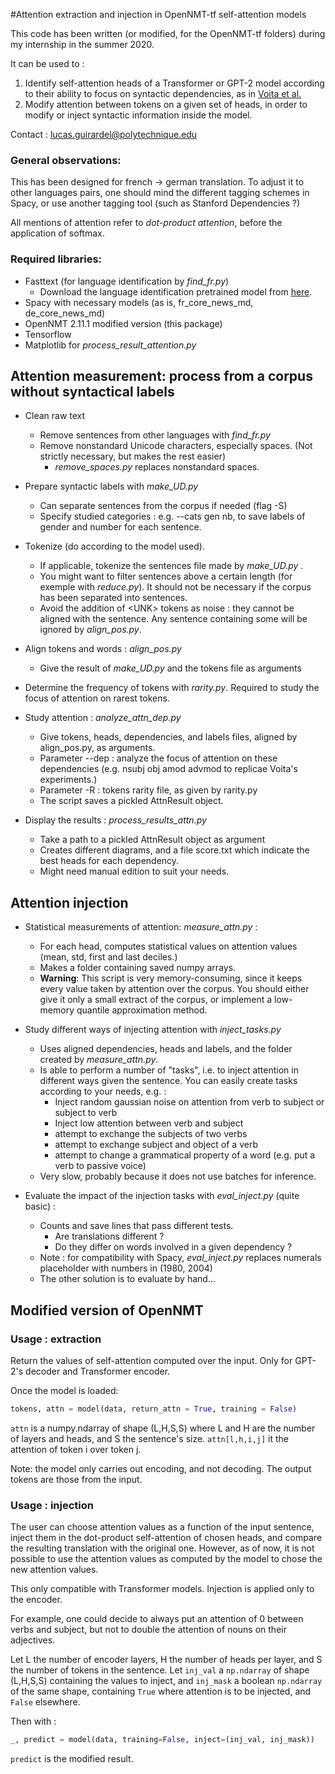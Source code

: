 #Attention extraction and injection in OpenNMT-tf self-attention models

This code has been written (or modified, for the OpenNMT-tf folders) during my internship in the summer 2020.

It can be used to :
1. Identify self-attention heads of a Transformer or GPT-2 model according to their ability to focus on syntactic dependencies,
as in  [Voita et al.](https://arxiv.org/pdf/1905.09418.pdf)
2. Modify attention between tokens on a given set of heads, in order to modify or inject syntactic information inside
 the model.


Contact : [lucas.guirardel@polytechnique.edu](mailto:lucas.guirardel@polytechnique.edu)

### General observations:

This has been designed for french -> german translation.
To adjust it to other languages pairs, one should mind the different tagging schemes in Spacy, or use another tagging 
tool (such as Stanford Dependencies ?)

All mentions of attention refer to _dot-product attention_, before the application of softmax.

### Required libraries:

- Fasttext (for language identification by _find_fr.py_)
    - Download the language identification pretrained model from 
    [here](https://fasttext.cc/docs/en/language-identification.html).  
- Spacy with necessary models (as is, fr_core_news_md, de_core_news_md) 
- OpenNMT 2.11.1 modified version (this package) 
- Tensorflow 
- Matplotlib for _process_result_attention.py_ 

## Attention measurement: process from a corpus without syntactical labels

- Clean raw text
    - Remove sentences from other languages with _find_fr.py_
    - Remove nonstandard Unicode characters, especially spaces. (Not strictly necessary, but makes the rest easier)
        - _remove_spaces.py_ replaces nonstandard spaces.

- Prepare syntactic labels with _make_UD.py_
    - Can separate sentences from the corpus if needed (flag -S)
    - Specify studied categories : e.g. --cats gen nb, to save labels of gender and number for each sentence. 

- Tokenize (do according to the model used).
    - If applicable, tokenize the sentences file made by _make_UD.py_ .
    - You might want to filter sentences above a certain length (for exemple with _reduce.py_).
     It should not be necessary if the corpus has been separated into sentences.
    - Avoid the addition of \<UNK\> tokens as noise : they cannot be aligned with the sentence.
    Any sentence containing some will be ignored by _align_pos.py_. 
     
- Align tokens and words : _align_pos.py_
    - Give the result of _make_UD.py_ and the tokens file as arguments
 
- Determine the frequency of tokens with _rarity.py_. 
Required to study the focus of attention on rarest tokens.

- Study attention : _analyze_attn_dep.py_
    - Give tokens, heads, dependencies, and labels files, aligned by align_pos.py, as arguments.
    - Parameter --dep : analyze the focus of attention on these dependencies 
    (e.g. nsubj obj amod advmod to replicae Voita's experiments.)
    - Parameter -R : tokens rarity file, as given by rarity.py
    - The script saves a pickled AttnResult object.

- Display the results : _process_results_attn.py_
    - Take a path to a pickled AttnResult object as argument
    - Creates different diagrams, and a file score.txt which indicate the best heads for each dependency.
    - Might need manual edition to suit your needs. 

 
## Attention injection

- Statistical measurements of attention: _measure_attn.py_ :
    - For each head, computes statistical values on attention values (mean, std, first and last deciles.)
    - Makes a folder containing saved numpy arrays.
    - **Warning**: This script is very memory-consuming, since it keeps every value taken by attention over the corpus.
    You should either give it only a small extract of the corpus, or implement a low-memory quantile approximation method.

- Study different ways of injecting attention with _inject_tasks.py_
    - Uses aligned dependencies, heads and labels, and the folder created by _measure_attn.py_.
    - Is able to perform a number of "tasks", i.e. to inject attention in different ways given the sentence.
    You can easily create tasks according to your needs, e.g. :
        - Inject random gaussian noise on attention from verb to subject or subject to verb
        - Inject low attention between verb and subject
        - attempt to exchange the subjects of two verbs 
        - attempt to exchange subject and object of a verb
        - attempt to change a grammatical property of a word (e.g. put a verb to passive voice)
    - Very slow, probably because it does not use batches for inference.

- Evaluate the impact of the injection tasks with _eval_inject.py_ (quite basic) : 
    - Counts and save lines that pass different tests.
        - Are translations different ?
        - Do they differ on words involved in a given dependency ?
    - Note : for compatibility with Spacy, _eval_inject.py_ replaces numerals placeholder with numbers in (1980, 2004)
    - The other solution is to evaluate by hand...

## Modified version of OpenNMT


### Usage : extraction
Return the values of self-attention computed over the input.
Only for GPT-2's decoder and Transformer encoder.

Once the model is loaded:
```python 
tokens, attn = model(data, return_attn = True, training = False)
```
`attn` is a numpy.ndarray of shape (L,H,S,S) where L and H are the number of layers and heads, and S the sentence's size.
 `attn[l,h,i,j]` it the attention of token i over token j.
 
 Note: the model only carries out encoding, and not decoding. The output tokens are those from the input.

### Usage : injection
The user can choose attention values as a function of the input sentence, inject them in the dot-product self-attention of 
chosen heads, and compare the resulting translation with the original one. 
However, as of now, it is not possible to use the attention values as computed by the model to chose the new attention values.

This only compatible with Transformer models. Injection is applied only to the encoder.

For example, one could decide to always put an attention of 0 between verbs and subject, but not to double the attention
of nouns on their adjectives.

Let L the number of encoder layers, H the number of heads per layer, and S the number of tokens in the sentence.
Let `inj_val` a `np.ndarray` of shape (L,H,S,S) containing the values to inject, and
`inj_mask` a boolean `np.ndarray` of the same shape, 
containing `True` where attention is to be injected, and `False` elsewhere.

Then with :
```python
_, predict = model(data, training=False, inject=(inj_val, inj_mask))
```
`predict` is the modified result. 

